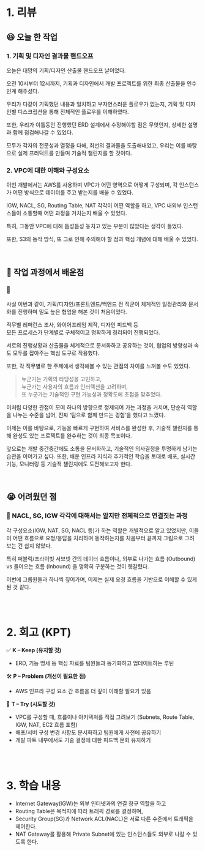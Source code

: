 # 1. 리뷰
## :laughing: 오늘 한 작업
### 1. 기획 및 디자인 결과물 핸드오프

오늘은 대망의 기획/디자인 산출물 핸드오프 날이었다.

오전 10시부터 12시까지, 기획과 디자인에서 개발 프로젝트를 위한 최종 산출물을 인수인계 해주셨다.

우리가 다같이 기획했던 내용과 일치하고 부자연스러운 플로우가 없는지, 기획 및 디자인별 디스크립션을 통해 전체적인 플로우를 이해하였다.

또한, 우리가 이틀동안 진행했던 ERD 설계에서 수정해야할 점은 무엇인지, 상세한 설명과 함께 점검해나갈 수 있었다.

모두가 각자의 전문성과 열정을 다해, 최선의 결과물을 도출해내었고, 우리는 이를 바탕으로 실제 프러덕트를 만들며 기술적 챌린지를 할 것이다.

### 2. VPC에 대한 이해와 구성요소

이번 개발에서는 AWS를 사용하며 VPC가 어떤 영역으로 어떻게 구성되며, 각 인스턴스가 어떤 방식으로 데이터를 주고 받는지를 배울 수 있었다.

IGW, NACL, SG, Routing Table, NAT 각각이 어떤 역할을 하고, VPC 내외부 인스턴스들이 소통할때 어떤 과정을 거치는지 배울 수 있었다.

특히, 그동안 VPC에 대해 듬성듬성 놓치고 있는 부분이 많았다는 생각이 들었다.

또한, S3의 동작 방식, 또 그로 인해 주의해야 할 점과 핵심 개념에 대해 배울 수 있었다.

<br>


## :dizzy: 작업 과정에서 배운점

### 🔹

사실 이번과 같이, 기획/디자인/프론트엔드/백엔드 전 직군이 체계적인 일정관리와 문서화를 진행하며 밀도 높은 협업을 해본 것이 처음이었다.

직무별 레퍼런스 조사, 와이어프레임 제작, 디자인 피드백 등  
모든 프로세스가 단계별로 구체적이고 명확하게 정리되어 진행되었다.

서로의 진행상황과 산출물을 체계적으로 문서화하고 공유하는 것이, 협업의 방향성과 속도 모두를 잡아주는 핵심 도구로 작용했다.

또한, 각 직무별로 한 주제에서 생각해볼 수 있는 관점의 차이를 느껴볼 수도 있었다.  

> 누군가는 기획의 타당성을 고민하고,  
누군가는 사용자의 흐름과 인터랙션을 고려하며,  
또 누군가는 기술적인 구현 가능성과 정확도에 초점을 맞추었다.  

이처럼 다양한 관점이 모여 하나의 방향으로 정제되어 가는 과정을 거치며,
단순히 역할을 나누는 수준을 넘어, 진짜 ‘팀으로 함께 만드는 경험’을 했다고 느꼈다.

이제는 이를 바탕으로, 기능을 빠르게 구현하여 서비스를 완성한 후, 기술적 챌린지를 통해 완성도 있는 프로젝트를 완수하는 것이 최종 목표이다.

앞으로는 개발 중간중간에도 소통을 문서화하고, 기술적인 의사결정을 투명하게 남기는 습관을 이어가고 싶다.
또한, 배운 인프라 지식과 추가적인 학습을 토대로 배포, 실시간 기능, 모니터링 등 기술적 챌린지에도 도전해보고자 한다.

<br>

## :sob: 어려웠던 점

### 🔹 NACL, SG, IGW 각각에 대해서는 알지만 전체적으로 연결짓는 과정
각 구성요소(IGW, NAT, SG, NACL 등)가 하는 역할은 개별적으로 알고 있었지만,
이들이 어떤 흐름으로 요청/응답을 처리하며 동작하는지를 처음부터 끝까지 그림으로 그려보는 건 쉽지 않았다.

특히 퍼블릭/프라이빗 서브넷 간의 데이터 흐름이나,
외부로 나가는 흐름 (Outbound) vs 들어오는 흐름 (Inbound) 을 명확히 구분하는 것이 헷갈렸다.

이번에 그룹원들과 하나씩 짚어가며, 이제는 실제 요청 흐름을 기반으로 이해할 수 있게 된 것 같다.

<br><br>

# 2. 회고 (KPT)

✅ **K – Keep (유지할 것)**
- ERD, 기능 명세 등 핵심 자료를 팀원들과 동기화하고 업데이트하는 루틴


🛠️ **P – Problem (개선이 필요한 점)**
- AWS 인프라 구성 요소 간 흐름을 더 깊이 이해할 필요가 있음

🔄 **T – Try (시도할 것)**
- VPC를 구성할 때, 흐름이나 아키텍처를 직접 그려보기 (Subnets, Route Table, IGW, NAT, EC2 흐름 포함)
- 배포/서버 구성 변경 사항도 문서화하고 팀원에게 사전에 공유하기
- 개발 파트 내부에서도 기술 결정에 대한 피드백 문화 유지하기


<br><br>

# 3. 학습 내용


- Internet Gateway(IGW)는 외부 인터넷과의 연결 창구 역할을 하고
- Routing Table은 목적지에 따라 트래픽 경로를 결정하며,
- Security Group(SG)과 Network ACL(NACL)은 서로 다른 수준에서 트래픽을 제어한다.
- NAT Gateway를 활용해 Private Subnet에 있는 인스턴스들도 외부로 나갈 수 있도록 한다.
